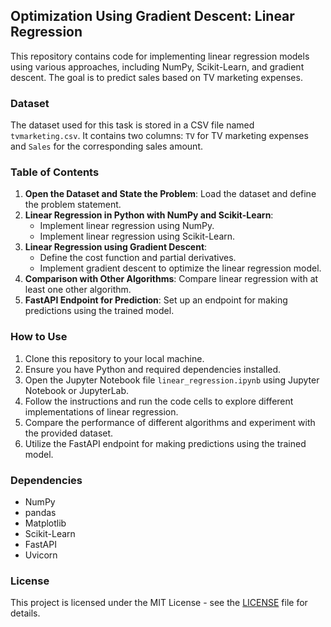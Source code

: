 ## Optimization Using Gradient Descent: Linear Regression

This repository contains code for implementing linear regression models using various approaches, including NumPy, Scikit-Learn, and gradient descent. The goal is to predict sales based on TV marketing expenses.

### Dataset

The dataset used for this task is stored in a CSV file named `tvmarketing.csv`. It contains two columns: `TV` for TV marketing expenses and `Sales` for the corresponding sales amount.

### Table of Contents

1. **Open the Dataset and State the Problem**: Load the dataset and define the problem statement.
2. **Linear Regression in Python with NumPy and Scikit-Learn**:
   - Implement linear regression using NumPy.
   - Implement linear regression using Scikit-Learn.
3. **Linear Regression using Gradient Descent**:
   - Define the cost function and partial derivatives.
   - Implement gradient descent to optimize the linear regression model.
4. **Comparison with Other Algorithms**: Compare linear regression with at least one other algorithm.
5. **FastAPI Endpoint for Prediction**: Set up an endpoint for making predictions using the trained model.

### How to Use

1. Clone this repository to your local machine.
2. Ensure you have Python and required dependencies installed.
3. Open the Jupyter Notebook file `linear_regression.ipynb` using Jupyter Notebook or JupyterLab.
4. Follow the instructions and run the code cells to explore different implementations of linear regression.
5. Compare the performance of different algorithms and experiment with the provided dataset.
6. Utilize the FastAPI endpoint for making predictions using the trained model.

### Dependencies

- NumPy
- pandas
- Matplotlib
- Scikit-Learn
- FastAPI
- Uvicorn

### License

This project is licensed under the MIT License - see the [LICENSE](LICENSE) file for details.
